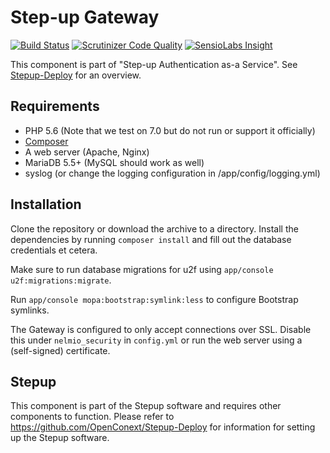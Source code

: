 Step-up Gateway
===============

[![Build Status](https://travis-ci.org/OpenConext/Stepup-Gateway.svg)](https://travis-ci.org/OpenConext/Stepup-Gateway) [![Scrutinizer Code Quality](https://scrutinizer-ci.com/g/OpenConext/Stepup-Gateway/badges/quality-score.png?b=develop)](https://scrutinizer-ci.com/g/OpenConext/Stepup-Gateway/?branch=develop) [![SensioLabs Insight](https://insight.sensiolabs.com/projects/6204fffb-6333-4f78-9620-5a5bb09dfab2/mini.png)](https://insight.sensiolabs.com/projects/6204fffb-6333-4f78-9620-5a5bb09dfab2)

This component is part of "Step-up Authentication as-a Service". See [Stepup-Deploy](https://github.com/OpenConext/Stepup-Deploy) for an overview. 

## Requirements

 * PHP 5.6 (Note that we test on 7.0 but do not run or support it officially)
 * [Composer](https://getcomposer.org/)
 * A web server (Apache, Nginx)
 * MariaDB 5.5+ (MySQL should work as well)
 * syslog (or change the logging configuration in /app/config/logging.yml)

## Installation

Clone the repository or download the archive to a directory. Install the dependencies by running `composer install` and fill out the database credentials et cetera.

Make sure to run database migrations for u2f using `app/console u2f:migrations:migrate`.

Run `app/console mopa:bootstrap:symlink:less` to configure Bootstrap symlinks.

The Gateway is configured to only accept connections over SSL. Disable this under `nelmio_security` in `config.yml` or run the web server using a (self-signed) certificate.

## Stepup
This component is part of the Stepup software and requires other components to function. Please refer to https://github.com/OpenConext/Stepup-Deploy for information for setting up the Stepup software.
